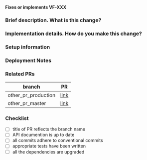 <!-- You can erase any parts of this template not applicable to your Pull Request. -->

**Fixes or implements VF-XXX**

### Brief description. What is this change?

<!-- Build up some context for your teammates on the changes made here and potential tradeoffs made and/or highlight any topics for discussion -->

### Implementation details. How do you make this change?

<!-- Explain the way/approach you follow to make this change more deeply in order to help your teammates to undertand much easier this change -->

### Setup information

<!-- Notes regarding local environment. These should note any new configurations, new environment variables, etc. -->

### Deployment Notes

<!-- Notes regarding deployment the contained body of work. These should note any db migrations, etc. -->

### Related PRs

<!-- List related PRs against other branches -->

| branch              | PR          |
| ------------------- | ----------- |
| other_pr_production | [link](url) |
| other_pr_master     | [link](url) |

### Checklist

- [ ] title of PR reflects the branch name
- [ ] API documention is up to date
- [ ] all commits adhere to conventional commits
- [ ] appropriate tests have been written
- [ ] all the dependencies are upgraded

